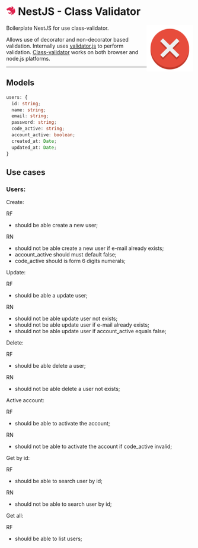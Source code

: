 # <img src=".github/assets/logo-nest.svg" alt="Logo NestJS" width="25"> NestJS - Class Validator

<img align="right" src=".github/assets/sign-error-icon.png" alt="Error" width="125"/>

<p align="justify">
  Boilerplate NestJS for use class-validator.

Allows use of decorator and non-decorator based validation. Internally uses <a href="https://github.com/validatorjs/validator.js">validator.js</a> to perform validation. <a href="https://github.com/typestack/class-validator">Class-validator</a> works on both browser and node.js platforms.

</p>

<hr/>

## Models

```ts
users: {
  id: string;
  name: string;
  email: string;
  password: string;
  code_active: string;
  account_active: boolean;
  created_at: Date;
  updated_at: Date;
}
```

## Use cases

### Users:

Create:

RF

- should be able create a new user;

RN

- should not be able create a new user if e-mail already exists;
- account_active should must default false;
- code_active should is form 6 digits numerals;

Update:

RF

- should be able a update user;

RN

- should not be able update user not exists;
- should not be able update user if e-mail already exists;
- should not be able update user if account_active equals false;

Delete:

RF

- should be able delete a user;

RN

- should not be able delete a user not exists;

Active account:

RF

- should be able to activate the account;

RN

- should not be able to activate the account if code_active invalid;

Get by id:

RF

- should be able to search user by id;

RN

- should not be able to search user by id;

Get all:

RF

- should be able to list users;
